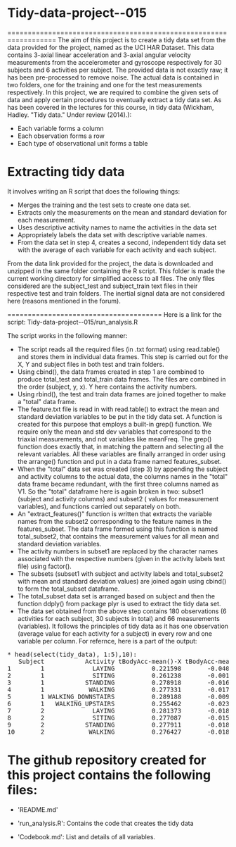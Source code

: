 # Tidy-data-project--015
==================================================================
The aim of this project is to create a tidy data set from the data provided for the project, named as the UCI HAR Dataset. This data contains 3-axial linear acceleration and 3-axial angular velocity measurements from the accelerometer and gyroscope respectively for 30 subjects and 6 activities per subject. The provided data is not exactly raw; it has been pre-processed to remove noise. The actual data is contained in two folders, one for the training and one for the test measurements respectively.
In this project, we are required to combine the given sets of data and apply certain procedures to eventually extract a tidy data set. As has been covered in the lectures for this course, in tidy data (Wickham, Hadley. "Tidy data." Under review (2014).):
* Each variable forms a column
* Each observation forms a row
* Each type of observational unit forms a table
 
 Extracting tidy data
==================================================================
It involves writing an R script that does the following things:
* Merges the training and the test sets to create one data set.
* Extracts only the measurements on the mean and standard deviation for each measurement. 
* Uses descriptive activity names to name the activities in the data set
* Appropriately labels the data set with descriptive variable names. 
* From the data set in step 4, creates a second, independent tidy data set with the average of each variable for each activity and each subject.


From the data link provided for the project, the data is downloaded and unzipped in the same folder containing the R script. This folder is made the current working directory for simplified access to all files. The only files considered are the subject_test and subject_train text files in their respective test and train folders. The inertial signal data are not considered here (reasons mentioned in the forum).


======================================
Here is a link for the script: 
Tidy-data-project--015/run_analysis.R

The script works in the following manner:

* The script reads all the required files (in .txt format) using read.table() and stores them in individual data frames. This step is carried out for the X, Y and subject files in both test and train folders. 
* Using cbind(), the data frames created in step 1 are combined to produce total_test and total_train data frames. The files are combined in the order (subject, y, x). Y here contains the activity numbers.
* Using rbind(), the test and train data frames are joined together to make a "total" data frame.
* The feature.txt file is read in with read.table() to extract the mean and standard deviation variables to be put in the tidy data set. A function is created for this purpose that employs a built-in grep() function. We require only the mean and std dev variables that correspond to the triaxial measurements, and not variables like meanFreq. The grep() function does exactly that, in matching the pattern and selecting all the relevant variables. All these variables are finally arranged in order using the arrange() function and put in a data frame named features_subset.
* When the "total" data set was created (step 3) by appending the subject and activity columns to the actual data, the columns names in the "total" data frame became redundant, with the first three columns named as V1. So the "total" dataframe here is again broken in two: subset1 (subject and activity columns) and subset2 ( values for measurement variables), and functions carried out separately on both.
* An "extract_features()" function is written that extracts the variable names from the subset2 corresponding to the feature names in the features_subset. The data frame formed using this function is named total_subset2, that contains the measurement values for all mean and standard deviation variables.
* The activity numbers in subset1 are replaced by the character names associated with the respective numbers (given in the activity labels text file) using factor().
* The subsets (subset1 with subject and activity labels and total_subset2 with mean and standard deviation values) are joined again using cbind() to form the total_subset dataframe.
* The total_subset data set is arranged based on subject and then the function ddply() from package plyr is used to extract the tidy data set.
* The data set obtained from the above step contains 180 observations (6 activities for each subject, 30 subjects in total) and 66 measurements (variables). It follows the principles of tidy data as it has one observation (average value for each activity for a subject) in every row and one variable per column. For refernce, here is a part of the output:
<pre>
* head(select(tidy_data), 1:5),10):
   Subject           Activity tBodyAcc-mean()-X tBodyAcc-mean()-Y tBodyAcc-mean()-Z
1        1             LAYING          0.221598       -0.04051395         -0.113204
2        1             SITING          0.261238       -0.00130829         -0.104544
3        1           STANDING          0.278918       -0.01613759         -0.110602
4        1            WALKING          0.277331       -0.01738382         -0.111148
5        1 WALKING_DOWNSTAIRS          0.289188       -0.00991850         -0.107566
6        1   WALKING_UPSTAIRS          0.255462       -0.02395315         -0.097302
7        2             LAYING          0.281373       -0.01815874         -0.107246
8        2             SITING          0.277087       -0.01568799         -0.109218
9        2           STANDING          0.277911       -0.01842083         -0.105909
10       2            WALKING          0.276427       -0.01859492         -0.105500
</pre>

The github repository created for this project contains the following files:
=========================================

- 'README.md'

- 'run_analysis.R': Contains the code that creates the tidy data

- 'Codebook.md': List and details of all variables.

